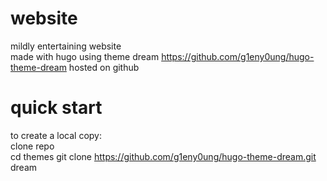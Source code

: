 # website
mildly entertaining website  
made with hugo using theme dream  https://github.com/g1eny0ung/hugo-theme-dream
hosted on github  

# quick start
to create a local copy:  
clone repo  
cd themes
git clone https://github.com/g1eny0ung/hugo-theme-dream.git dream